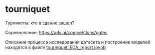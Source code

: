 # tourniquet
Турникеты: кто в здание зашел?

Соревнование: https://ods.ai/competitions/gates

Описание процесса исследования датасета и построение моделей находятся в файле [tourniquet_EDA_report.ipynb](https://github.com/saspav/tourniquet/blob/main/tourniquet_EDA_report.ipynb)
